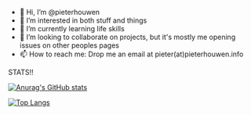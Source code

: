 - 👋 Hi, I’m @pieterhouwen
- 👀 I’m interested in both stuff and things
- 🌱 I’m currently learning life skills
- 💞️ I’m looking to collaborate on projects, but it's mostly me opening issues on other peoples pages
- 📫 How to reach me: Drop me an email at pieter(at)pieterhouwen.info

<!---
pieterhouwen/pieterhouwen is a ✨ special ✨ repository because its `README.md` (this file) appears on your GitHub profile.
You can click the Preview link to take a look at your changes.
--->


STATS!!

[![Anurag's GitHub stats](https://github-readme-stats.vercel.app/api?username=pieterhouwen&hide=prs)](https://github.com/anuraghazra/github-readme-stats)


[![Top Langs](https://github-readme-stats.vercel.app/api/top-langs/?username=pieterhouwen&layout=compact)](https://github.com/anuraghazra/github-readme-stats)
